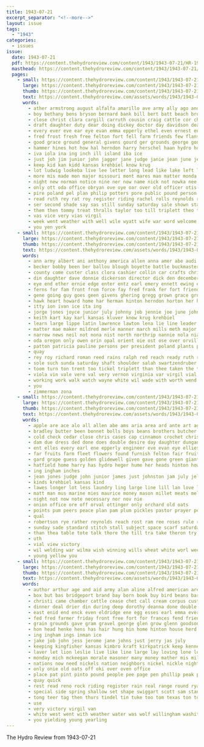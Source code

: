 ```yaml
---
title: 1943-07-21
excerpt_separator: "<!--more-->"
layout: issue
tags:
  - "1943"
categories:
  - issues
issue:
  date: 1943-07-21
  pdf: https://content.thehydroreview.com/content/1943/1943-07-21/HR-1943-07-21.pdf
  masthead: https://content.thehydroreview.com/content/1943/1943-07-21/masthead/HR-1943-07-21.jpg
  pages:
    - small: https://content.thehydroreview.com/content/1943/1943-07-21/small/HR-1943-07-21-01.jpg
      large: https://content.thehydroreview.com/content/1943/1943-07-21/large/HR-1943-07-21-01.jpg
      thumb: https://content.thehydroreview.com/content/1943/1943-07-21/thumbnails/HR-1943-07-21-01.jpg
      text: https://content.thehydroreview.com/assets/words/1943/1943-07-21/HR-1943-07-21-01.txt
      words:
        - ather armstrong august alfalfa amarillo ave army ally ago and alta art alway anna ast ani aug are apache age all anthony
        - boy bethany bens bryson bernard bank bill bert batt beach brother beryl better bull billy bustin bail browne ball born been bere brood big blake bob business ben brought best brone bose boys bobby but barracks board branson ber basic beer barrows back beech
        - close christ clara cargill carruth cousin craig cattle cor character con chet chas cotten child cordial cobb camp crail callan champion chamber christi clinton cecil colorado charlene coble car colts caddo certain class come can cody church city came course college cloninger corn charles cant county chor cooler corpus cox chester
        - draft daughter duty dear doing dickey doctor day davidson dean dry door duc deans dale dies detweiler during dallas dam dodd ditmore days
        - every ever eve ear eye evan emma epperly ethel even ernest enter ence eichelberger elmer eva
        - fred frost fresh free felton fort fell farm friends few flansburg fun front for frank flowers fan fair first frid found finley from former friday fees firm
        - good grace ground general givens gourd ger grounds george gone goodwin grave gloria guest geneva grand going glad gow glenn
        - hammer hines hot how hal herndon harry herschel haan hydro home holy hogan horton had hundred hind house horace hay high her head hampshire hubbard hatfield hope henry held hands harvey him haye has horse howel halter half honor howard hafer
        - iva iola ina ing inch ill island iba ice
        - just joh jim junior john jagger jane judge janie jean june jess july joseph jones joe johnston julius jas james
        - keep kid kan kidd kansas krehbiel know krug
        - lot ludwig lookeba live lee letter long lead like lake left laws learned little louis list leon lente life lights lingle lowell last laredo lad lulu
        - more mis made mon major missouri mont mares man matter monda mary moses members mone morning marion must mccarty might mules may miles miller much medford mire mare miss monday majors monti men meta minnie mak money
        - night new norman notice nine ner now name nick not nowka nee nice nied nickel nie names near
        - only ott oda office obryan ove oye oar over old officer otis off
        - pire poland pel plan philip potters pore public pound person piece pop president pastor pelle peggy pleasanton paper poage page pamala park place pam par paul pork people patrick pasa past pass part present plenty pitzer pies pack
        - read ruth rey rat roy register riding rachel rolls reynolds rear ravi ropers rust ring roll regis resa
        - ser second shade say sas still sunday saturday sale shown starring sister short serie show son sleep stalls sow starts seas stockton space smith spor sat stange session sey shall sandi state servant suit said six ship sept she service sage see shaft straight string schaal september stanley sary subject steel stock seen south sport stella special soon sells saw school shoop
        - them then tommy treat thralls taylor too till triplett theo thomas times teach tan thony theron texas truman tue town taken than tho the toy ten tech thurs team thee
        - vas vice very vias virgil
        - week went weather with well wile wyatt wife war word welcome west wendover while winning work wright way was wire wan walter weight wil works water will weatherford washita wardell wish wells wig want
        - you yen york
    - small: https://content.thehydroreview.com/content/1943/1943-07-21/small/HR-1943-07-21-02.jpg
      large: https://content.thehydroreview.com/content/1943/1943-07-21/large/HR-1943-07-21-02.jpg
      thumb: https://content.thehydroreview.com/content/1943/1943-07-21/thumbnails/HR-1943-07-21-02.jpg
      text: https://content.thehydroreview.com/assets/words/1943/1943-07-21/HR-1943-07-21-02.txt
      words:
        - ann army albert ani anthony america allen anna amer abe audi all altus armstrong arie aman almon and allison arm american are art appleman aims
        - becker bobby been ber ballou blough boyette battle buckmaster birth brother bethel bernice blum bear bless bance beck but bennett bean ballew brewer barber bone bows brides bill betty better bickell back bring baars basket business beryl beth both bette billy bank
        - county come custer class clora cashier collin car crafts christine comes came cecil caddo cream clifford caller corn carnegie christian creek clair city current covey child cane cruzan clara charles cellan cach can coffey chor clerk church care cost
        - din daughter dave donnie dickerson director dick den december denby dickey daughters doing dean davis down donna dunnington dinner delmer dale days dunn dry day
        - eye end ether ernie edge enter entz earl emery ennett ewing edinburgh ent evelyn ene even eugene ernest eld epperly ewy eubanks eid every
        - ferns for fam front from force fay fred frank fer fort friendly foss frea foot friday field figures furnace fall fulton farm france first far felton faye former folsom
        - gene going guy goes geen givens ghering gregg grown grace group gan grain gaines general gilmore gave gray gil grady greg
        - hawk heart howard home har herman hinton herndon horton her haro hudson holes hire hom homa house hor harry hedge halstead hot holly how hess harvey hansen hives henry homes handle harbor harold hays has hilda hag high had honor him hydro hampton hole horn
        - itty ion ivan ice ita ing
        - jorge jones joyce junior july johnny job jennie joe june john jack jonathan
        - keith kart kay karl kansas kluver know krug krehbiel
        - learn large lippe latin lawrence lawton lena lie line leader louella lege lesson leaders laman loan life lionel lit lou league letha lawter left last liggett laura lewis
        - matter mae maker mildred merle manner march mills meth major made may members mis myrtle mary mar many med miss mel men materia marshall mande mas miller morn mell marvin monday moy middle martin minor macy more
        - narrow news neil not nona nist north northrip nannie nola nia nachtigall new nina night nellie november netherton needs now nichols
        - oda oregon only owen orin opal orient oie ost ose over orville office off oglesby
        - patton patricia pauline persons per president poland plants power park pia press paul phillip peers people pride price pitzer pankratz papier piece pleasant pearl present payne
        - quay
        - rey roy richard roman reed rains ralph red reach ready ruth raymond riley ruhl ramey rowland reading real ramona rose richardson ree ryan records
        - sole such sunda saturday shaft shoulder salah swartzendruber sires sale staples sons scott sutton sister sell stance stout stanley serie snow salesman simpson scripture schroder square son south stockton steddum solo seed study slemp sheldon schantz sandra steel september strong summer school shi sill set spaulding share spencer story sus sunday special ser side sterling surgeon second subject ship smith sun surprise soon stage
        - toom turn ton trent too tickel triplett than thee taken the top terveen till times theo thomas thurs texas tarrant thomason take tres them thiessen tin
        - viola vin vale vere val very vernon virginia var virgil vial
        - working work walk watch wayne white wil wade with worth wend williams weathers wit wilma wages wee want western walks well wen win while wyatt waste week wesley war wieland went weatherford will wilcox was
        - you
        - zimmerman zona
    - small: https://content.thehydroreview.com/content/1943/1943-07-21/small/HR-1943-07-21-03.jpg
      large: https://content.thehydroreview.com/content/1943/1943-07-21/large/HR-1943-07-21-03.jpg
      thumb: https://content.thehydroreview.com/content/1943/1943-07-21/thumbnails/HR-1943-07-21-03.jpg
      text: https://content.thehydroreview.com/assets/words/1943/1943-07-21/HR-1943-07-21-03.txt
      words:
        - apple are ace alo all allen abe ams aria area ard ante art age and arts ara
        - bradley butter been bonnet bolls boys beans brothers butcher below barley baptist bryson bank black banal ban bouquet bee baby begonia bible best beets bread bars bik business big bag
        - cold check cedar close chris cases cap cinnamon crochet christ canary crayon clara cross course class clinton county caddo card christian channel can care cherry childs channell church cotton cosmos comes come cea coke corn cake cen chas
        - dam due dress ded done does double desire day daughter dungan dail detweiler
        - ent elles every earl ene epperly engineer eve evan eye ellies elmer ensign eto end
        - far fruits farm fleet flowers found furnish felton fair fruit for flow flower finley first full from frost front friends farms farmer few french flor
        - gard grape guess golden glidewell given gave gone green giant garden glass grown grain grapes goodwin
        - hatfield home harry has hydro heger hume her heads hinton how hogan horton hould hard husband howard hubbard hing hull hes half hire holiness
        - ing ingham inches
        - jean jones judge john junior james just johnston jam july jelly jack
        - kinds krehbiel kansas kind
        - lawes longer lot less laundry ling large line lill lan love les law life list lond league land layer left laws
        - matt man mus marine mies maurice money mason millet meats mele milo must modest maize market may made myrtle more mung mail morning minister mark
        - night not now note necessary nor nov nie
        - onion office ore off orval ottinger only orchard old oats
        - points pum peers peace plan pam plum pickles pastor prayer persons person pio plain present pop plate pound peach pond process part peoples ply peaches page place people pei pick pint pentecost policy ponds pillow pepper painting peck
        - qual
        - robertson rye rather reynolds reach rost ram ree roses rule rell rag rest roy
        - sunday sade standard stitch stall subject space scarf saturday second she sample sutton show sour son sheaf shown still short sol small south spor sim sak school stout scott sack six score sweet season shower stafford seed september string sho service sales spice sugar soap sudan sauce
        - than thea table tote talk thore the till tra take theron try tat thomas teter tae trong
        - uth
        - vial view victory
        - wil welding war wilma wish winning wills wheat white worl week will with wild weatherford while west was water work won
        - young yellow you
    - small: https://content.thehydroreview.com/content/1943/1943-07-21/small/HR-1943-07-21-04.jpg
      large: https://content.thehydroreview.com/content/1943/1943-07-21/large/HR-1943-07-21-04.jpg
      thumb: https://content.thehydroreview.com/content/1943/1943-07-21/thumbnails/HR-1943-07-21-04.jpg
      text: https://content.thehydroreview.com/assets/words/1943/1943-07-21/HR-1943-07-21-04.txt
      words:
        - author arthur age and aid army alan aline alfred american are august artist apple ameri ald anna arizona adkins all annie
        - box but bas bridgeport brand bay born book buy bird beans barbara battle bonds bull ber brief bustin blanche beth blair ball biss bond barley buckmaster bank better brought best bacon bow big back bel bread bethel brown blanch bare ben boe boyer bixler boschert bands brone bring butler been buck birth brining
        - christi came chamber cattle cease chet call cream corpus custer coffee county cusick carolyn claude cama canning cost corners columbus cheese can car clinton close charles con chance chaplain caddo col council carty count cea corn church cook cool camp cash city coco cannon carruth cotton clerk carton
        - dinner deal drier din during deep dorothy deanna done double daisy does dunn detweiler dear door daily day duke daughter dooley deere depot dry
        - east enid end enck even eldridge ene egg esses earl emma every
        - fed fred farmer friday front free fort for frances fend friends fights frost fitting first former fern force fair fill from fee fresh fan folks farm fruit freeman fall fife french far fer freedom fields felton fain frank fast
        - grain grounds gave gram gravel george glen grow glenn goodson grand good givens gourd goods grab gal given glory green grace guy
        - hon head henke hens has hair hung hin home hinton house herd honey hydro hafer henry hatfield ham huss heir harry hee hope hazel her hainline horse holmes had heres hand herb hes hold him heart honor hogan howard herschel hus
        - ing ingham ings inman ice
        - jake job john jess jerome jane johns just jerry jas july
        - keeping kingfisher kansas kimbro kraft kirkpatrick keep kenneth kidd know king knife
        - laver let lion leslie live like line large lay loving lone lose leon lawn lide low liggett lower lights legion lawrence laurie last left long little lloyd lee leghorn lahoma
        - monday mich mckeegan morale masoner many money mather mis miller moist mon mature method more made minister mare marshall molly mccaffity much merit miss mark moses most morning marke may match men mash morn market mike miles means mccully mill must members
        - nations now need nickels nation neighbors nickel nickle night not new north niece notice near never
        - only onie old oats off oki over oven office
        - place pat pint pinto pound people pee page pen phillip peak pork public pest power pounds perry phoenix plants pitch paul prise pro price pete pure pitcher peggy
        - quay quick
        - rest read reno rock riding register rain real range round ryal ropers rather roots remedies rugger rough rocky rate rowan roy rent red room rye route russell rat
        - special side spring shallow set shape swiggart scott sam standing saturday see scarth steffens such street seals sours stamp school sale south show summer sue sand sell shull sunday sister store san start steiner second sara stock she smith salt sales schantz shall stove shake string soon still sharp stamps sacks service schoo stand supper strong said stewart sot son sanda
        - tong teer tag then thurs tindel tin tuke too tom texas ton toward than them tucker tee tadd ted tender trench times thad tart table the
        - use
        - very victory virgil van
        - white west went with weather water was wolf willingham washita weatherford waters wells world wyatt will week wendover web war work warm worth want washington watch williams weeks wide well william word willing ware wilhelm weight wheat
        - you yielding young yearling
---
```


The Hydro Review from 1943-07-21

<!--more-->


